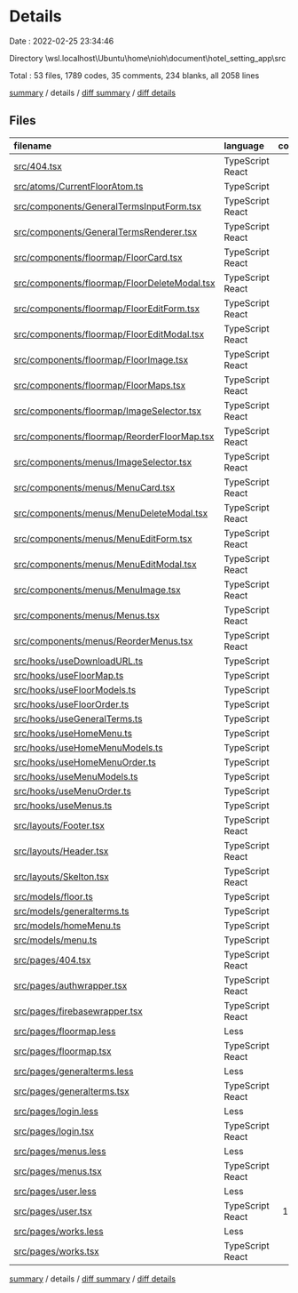 # Details

Date : 2022-02-25 23:34:46

Directory \\wsl.localhost\Ubuntu\home\nioh\document\hotel_setting_app\src

Total : 53 files,  1789 codes, 35 comments, 234 blanks, all 2058 lines

[summary](results.md) / details / [diff summary](diff.md) / [diff details](diff-details.md)

## Files
| filename | language | code | comment | blank | total |
| :--- | :--- | ---: | ---: | ---: | ---: |
| [src/404.tsx](/src/404.tsx) | TypeScript React | 9 | 0 | 3 | 12 |
| [src/atoms/CurrentFloorAtom.ts](/src/atoms/CurrentFloorAtom.ts) | TypeScript | 0 | 7 | 3 | 10 |
| [src/components/GeneralTermsInputForm.tsx](/src/components/GeneralTermsInputForm.tsx) | TypeScript React | 34 | 0 | 4 | 38 |
| [src/components/GeneralTermsRenderer.tsx](/src/components/GeneralTermsRenderer.tsx) | TypeScript React | 16 | 0 | 4 | 20 |
| [src/components/floormap/FloorCard.tsx](/src/components/floormap/FloorCard.tsx) | TypeScript React | 92 | 1 | 7 | 100 |
| [src/components/floormap/FloorDeleteModal.tsx](/src/components/floormap/FloorDeleteModal.tsx) | TypeScript React | 30 | 0 | 4 | 34 |
| [src/components/floormap/FloorEditForm.tsx](/src/components/floormap/FloorEditForm.tsx) | TypeScript React | 53 | 0 | 4 | 57 |
| [src/components/floormap/FloorEditModal.tsx](/src/components/floormap/FloorEditModal.tsx) | TypeScript React | 52 | 1 | 7 | 60 |
| [src/components/floormap/FloorImage.tsx](/src/components/floormap/FloorImage.tsx) | TypeScript React | 51 | 0 | 6 | 57 |
| [src/components/floormap/FloorMaps.tsx](/src/components/floormap/FloorMaps.tsx) | TypeScript React | 32 | 0 | 5 | 37 |
| [src/components/floormap/ImageSelector.tsx](/src/components/floormap/ImageSelector.tsx) | TypeScript React | 39 | 0 | 6 | 45 |
| [src/components/floormap/ReorderFloorMap.tsx](/src/components/floormap/ReorderFloorMap.tsx) | TypeScript React | 37 | 0 | 3 | 40 |
| [src/components/menus/ImageSelector.tsx](/src/components/menus/ImageSelector.tsx) | TypeScript React | 39 | 0 | 6 | 45 |
| [src/components/menus/MenuCard.tsx](/src/components/menus/MenuCard.tsx) | TypeScript React | 92 | 1 | 7 | 100 |
| [src/components/menus/MenuDeleteModal.tsx](/src/components/menus/MenuDeleteModal.tsx) | TypeScript React | 30 | 0 | 4 | 34 |
| [src/components/menus/MenuEditForm.tsx](/src/components/menus/MenuEditForm.tsx) | TypeScript React | 53 | 0 | 4 | 57 |
| [src/components/menus/MenuEditModal.tsx](/src/components/menus/MenuEditModal.tsx) | TypeScript React | 52 | 1 | 7 | 60 |
| [src/components/menus/MenuImage.tsx](/src/components/menus/MenuImage.tsx) | TypeScript React | 51 | 0 | 6 | 57 |
| [src/components/menus/Menus.tsx](/src/components/menus/Menus.tsx) | TypeScript React | 32 | 0 | 5 | 37 |
| [src/components/menus/ReorderMenus.tsx](/src/components/menus/ReorderMenus.tsx) | TypeScript React | 37 | 0 | 3 | 40 |
| [src/hooks/useDownloadURL.ts](/src/hooks/useDownloadURL.ts) | TypeScript | 1 | 0 | 1 | 2 |
| [src/hooks/useFloorMap.ts](/src/hooks/useFloorMap.ts) | TypeScript | 80 | 6 | 10 | 96 |
| [src/hooks/useFloorModels.ts](/src/hooks/useFloorModels.ts) | TypeScript | 61 | 2 | 6 | 69 |
| [src/hooks/useFloorOrder.ts](/src/hooks/useFloorOrder.ts) | TypeScript | 35 | 0 | 4 | 39 |
| [src/hooks/useGeneralTerms.ts](/src/hooks/useGeneralTerms.ts) | TypeScript | 63 | 1 | 7 | 71 |
| [src/hooks/useHomeMenu.ts](/src/hooks/useHomeMenu.ts) | TypeScript | 0 | 0 | 1 | 1 |
| [src/hooks/useHomeMenuModels.ts](/src/hooks/useHomeMenuModels.ts) | TypeScript | 64 | 2 | 7 | 73 |
| [src/hooks/useHomeMenuOrder.ts](/src/hooks/useHomeMenuOrder.ts) | TypeScript | 35 | 0 | 4 | 39 |
| [src/hooks/useMenuModels.ts](/src/hooks/useMenuModels.ts) | TypeScript | 61 | 2 | 6 | 69 |
| [src/hooks/useMenuOrder.ts](/src/hooks/useMenuOrder.ts) | TypeScript | 33 | 0 | 6 | 39 |
| [src/hooks/useMenus.ts](/src/hooks/useMenus.ts) | TypeScript | 79 | 8 | 10 | 97 |
| [src/layouts/Footer.tsx](/src/layouts/Footer.tsx) | TypeScript React | 3 | 0 | 3 | 6 |
| [src/layouts/Header.tsx](/src/layouts/Header.tsx) | TypeScript React | 27 | 0 | 4 | 31 |
| [src/layouts/Skelton.tsx](/src/layouts/Skelton.tsx) | TypeScript React | 28 | 0 | 4 | 32 |
| [src/models/floor.ts](/src/models/floor.ts) | TypeScript | 8 | 0 | 2 | 10 |
| [src/models/generalterms.ts](/src/models/generalterms.ts) | TypeScript | 6 | 0 | 2 | 8 |
| [src/models/homeMenu.ts](/src/models/homeMenu.ts) | TypeScript | 11 | 0 | 4 | 15 |
| [src/models/menu.ts](/src/models/menu.ts) | TypeScript | 8 | 0 | 2 | 10 |
| [src/pages/404.tsx](/src/pages/404.tsx) | TypeScript React | 9 | 0 | 3 | 12 |
| [src/pages/authwrapper.tsx](/src/pages/authwrapper.tsx) | TypeScript React | 21 | 0 | 2 | 23 |
| [src/pages/firebasewrapper.tsx](/src/pages/firebasewrapper.tsx) | TypeScript React | 38 | 0 | 6 | 44 |
| [src/pages/floormap.less](/src/pages/floormap.less) | Less | 3 | 0 | 1 | 4 |
| [src/pages/floormap.tsx](/src/pages/floormap.tsx) | TypeScript React | 43 | 0 | 5 | 48 |
| [src/pages/generalterms.less](/src/pages/generalterms.less) | Less | 3 | 0 | 1 | 4 |
| [src/pages/generalterms.tsx](/src/pages/generalterms.tsx) | TypeScript React | 32 | 0 | 5 | 37 |
| [src/pages/login.less](/src/pages/login.less) | Less | 3 | 0 | 1 | 4 |
| [src/pages/login.tsx](/src/pages/login.tsx) | TypeScript React | 40 | 0 | 9 | 49 |
| [src/pages/menus.less](/src/pages/menus.less) | Less | 3 | 0 | 2 | 5 |
| [src/pages/menus.tsx](/src/pages/menus.tsx) | TypeScript React | 29 | 0 | 5 | 34 |
| [src/pages/user.less](/src/pages/user.less) | Less | 3 | 0 | 1 | 4 |
| [src/pages/user.tsx](/src/pages/user.tsx) | TypeScript React | 112 | 3 | 7 | 122 |
| [src/pages/works.less](/src/pages/works.less) | Less | 3 | 0 | 1 | 4 |
| [src/pages/works.tsx](/src/pages/works.tsx) | TypeScript React | 13 | 0 | 4 | 17 |

[summary](results.md) / details / [diff summary](diff.md) / [diff details](diff-details.md)